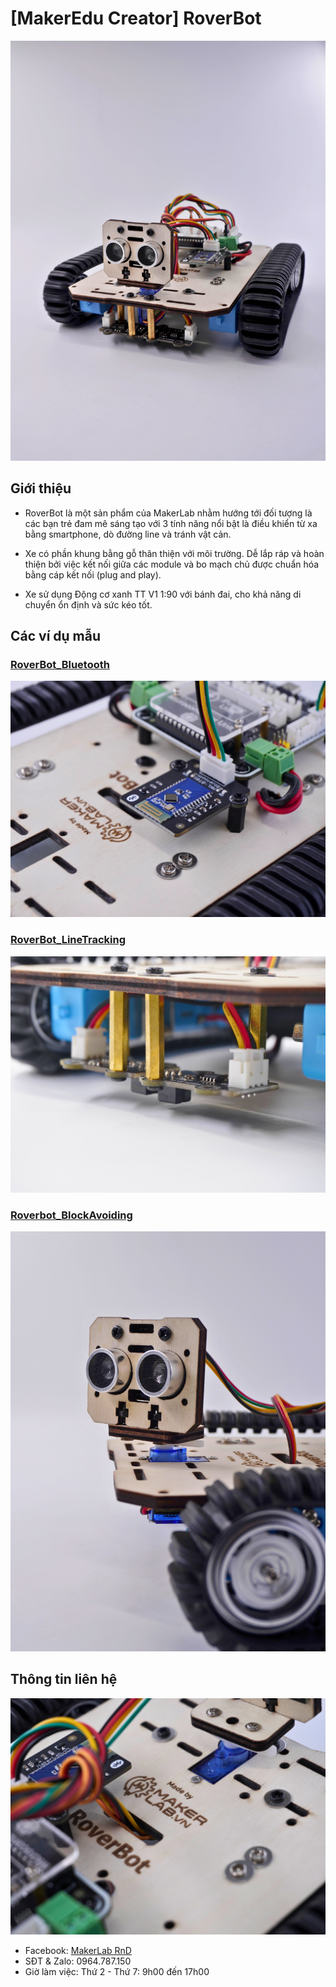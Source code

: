 # [MakerEdu Creator] RoverBot

![](/image/full_cheo_truoc.jpg)

## Giới thiệu

- RoverBot là một sản phẩm của MakerLab nhằm hướng tới đối tượng là các bạn trẻ đam mê sáng tạo với 3 tính năng nổi bật là điều khiển từ xa bằng smartphone, dò đường line và tránh vật cản.

- Xe có phần khung bằng gỗ thân thiện với môi trường. Dễ lắp ráp và hoàn thiện bởi việc kết nối giữa các module và bo mạch chủ được chuẩn hóa bằng cáp kết nối (plug and play).

- Xe sử dụng Động cơ xanh TT V1 1:90 với bánh đai, cho khả năng di chuyển ổn định và sức kéo tốt.

## Các ví dụ mẫu

### [RoverBot_Bluetooth](examples/Rover_Bluetooth)

![](/image/bluetooth_trenCheoGiua.jpg)

### [RoverBot_LineTracking](examples/Rover_LineTracking)

![](/image/lineTracking_trenCheo.jpg)  

### [Roverbot_BlockAvoiding](examples/Rover_BlockAvoiding)  

![](/image/obstacleAvoiding_potrait.jpg)

## Thông tin liên hệ

![](/image/full_author.jpg)

- Facebook: [MakerLab RnD](https://www.facebook.com/makerlabvn)
- SĐT & Zalo: 0964.787.150
- Giờ làm việc: Thứ 2 - Thứ 7: 9h00 đến 17h00

<!-- ## Cập nhật mới:
- Không có. -->
